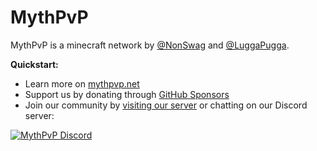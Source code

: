 # MythPvP

MythPvP is a minecraft network by [@NonSwag](https://github.com/NonSwag) and [@LuggaPugga](https://github.com/LuggaPugga).

**Quickstart:**
- Learn more on [mythpvp.net](https://mythpvp.net)
- Support us by donating through [GitHub Sponsors](https://github.com/sponsors/NonSwag)
- Join our community by [visiting our server](https://mythpvp.net) or chatting on our Discord server:

<a href="https://discord.gg/yMDZBqN5fw">
         <img alt="MythPvP Discord" src="https://discord.com/api/guilds/1302695339593302136/widget.png?style=banner2">
</a>
